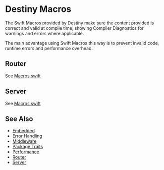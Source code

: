 # Destiny Macros

The Swift Macros provided by Destiny make sure the content provided is correct and valid at compile time, showing Compiler Diagnostics for warnings and errors where applicable.

The main advantage using Swift Macros this way is to prevent invalid code, runtime errors and performance overhead.

## Router

See [Macros.swift](https://github.com/RandomHashTags/destiny/blob/main/Sources/DestinySwiftSyntax/Macros.swift)

## Server

See [Macros.swift](https://github.com/RandomHashTags/destiny/blob/main/Sources/DestinySwiftSyntax/Macros.swift)

## See Also
- [Embedded](https://github.com/RandomHashTags/destiny/tree/main/Sources/Documentation.docc/Embedded.md)
- [Error Handling](https://github.com/RandomHashTags/destiny/tree/main/Sources/Documentation.docc/ErrorHandling.md)
- [Middleware](https://github.com/RandomHashTags/destiny/tree/main/Sources/Documentation.docc/Middleware.md)
- [Package Traits](https://github.com/RandomHashTags/destiny/tree/main/Sources/Documentation.docc/PackageTraits.md)
- [Performance](https://github.com/RandomHashTags/destiny/tree/main/Sources/Documentation.docc/Performance.md)
- [Router](https://github.com/RandomHashTags/destiny/tree/main/Sources/Documentation.docc/Router.md)
- [Server](https://github.com/RandomHashTags/destiny/tree/main/Sources/Documentation.docc/Server.md)